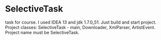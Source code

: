 SelectiveTask
=============

task for course.
I used IDEA 13 and jdk 1.7.0_51. Just build and start project.
Project classes: SelectiveTask - main, Downloader, XmlParser, ArtistEvent.
Project name must be SelectiveTask.

